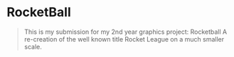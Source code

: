 # RocketBall
> This is my submission for my 2nd year graphics project: Rocketball
> A re-creation of the well known title Rocket League on a much smaller scale.